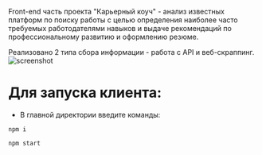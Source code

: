 Front-end часть проекта "Карьерный коуч" - анализ известных платформ по поиску работы с целью определения наиболее часто требуемых работодателями навыков и выдаче рекомендаций по профессиональному развитию и оформлению резюме.

Реализовано 2 типа сбора информации - работа с API и веб-скраппинг.
![screenshot](coach%20(1).gif)

# Для запуска клиента:
* В главной директории введите команды: 
 ```
 npm i

 npm start
```

